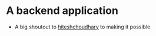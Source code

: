# A backend application

- A big shoutout to [hiteshchoudhary](https://github.com/hiteshchoudhary)
  to making it possible
